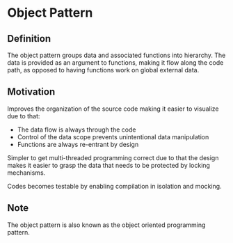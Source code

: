 # Object Pattern

## Definition

The object pattern groups data and associated functions into  hierarchy. The data is provided as an argument to functions, making it flow along the code path, as opposed to having functions work on global external data.

## Motivation

Improves the organization of the source code making it easier to visualize due to that:

- The data flow is always through the code
- Control of the data scope prevents unintentional data manipulation
- Functions are always re-entrant by design

Simpler to get multi-threaded programming correct due to that the design makes it easier to grasp the data that needs to be protected by locking mechanisms.

Codes becomes testable by enabling compilation in isolation and mocking.

## Note

The object pattern is also known as the object oriented programming pattern.
